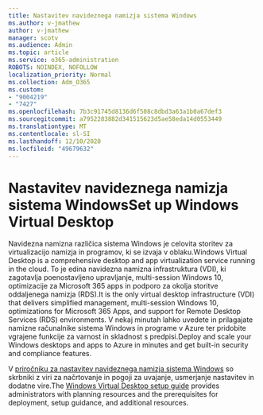 ```yaml
---
title: Nastavitev navideznega namizja sistema Windows
ms.author: v-jmathew
author: v-jmathew
manager: scotv
ms.audience: Admin
ms.topic: article
ms.service: o365-administration
ROBOTS: NOINDEX, NOFOLLOW
localization_priority: Normal
ms.collection: Adm_O365
ms.custom:
- "9004219"
- "7427"
ms.openlocfilehash: 7b3c91745d8136d6f508c8dbd3a63a1b0a67def3
ms.sourcegitcommit: a7952283882d341515623d5ae58eda14d0553449
ms.translationtype: MT
ms.contentlocale: sl-SI
ms.lasthandoff: 12/10/2020
ms.locfileid: "49679632"
---
```

# <a name="set-up-windows-virtual-desktop"></a><span data-ttu-id="5f86b-102">Nastavitev navideznega namizja sistema Windows</span><span class="sxs-lookup"><span data-stu-id="5f86b-102">Set up Windows Virtual Desktop</span></span>

<span data-ttu-id="5f86b-103">Navidezna namizna različica sistema Windows je celovita storitev za virtualizacijo namizja in programov, ki se izvaja v oblaku.</span><span class="sxs-lookup"><span data-stu-id="5f86b-103">Windows Virtual Desktop is a comprehensive desktop and app virtualization service running in the cloud.</span></span> <span data-ttu-id="5f86b-104">To je edina navidezna namizna infrastruktura (VDI), ki zagotavlja poenostavljeno upravljanje, multi-session Windows 10, optimizacije za Microsoft 365 apps in podporo za okolja storitve oddaljenega namizja (RDS).</span><span class="sxs-lookup"><span data-stu-id="5f86b-104">It is the only virtual desktop infrastructure (VDI) that delivers simplified management, multi-session Windows 10, optimizations for Microsoft 365 Apps, and support for Remote Desktop Services (RDS) environments.</span></span> <span data-ttu-id="5f86b-105">V nekaj minutah lahko uvedete in prilagajate namizne računalnike sistema Windows in programe v Azure ter pridobite vgrajene funkcije za varnost in skladnost s predpisi.</span><span class="sxs-lookup"><span data-stu-id="5f86b-105">Deploy and scale your Windows desktops and apps to Azure in minutes and get built-in security and compliance features.</span></span>

<span data-ttu-id="5f86b-106">V [priročniku za nastavitev navideznega namizja sistema Windows](https://go.microsoft.com/fwlink/?linkid=2146236) so skrbniki z viri za načrtovanje in pogoji za uvajanje, usmerjanje nastavitev in dodatne vire.</span><span class="sxs-lookup"><span data-stu-id="5f86b-106">The [Windows Virtual Desktop setup guide](https://go.microsoft.com/fwlink/?linkid=2146236) provides administrators with planning resources and the prerequisites for deployment, setup guidance, and additional resources.</span></span>
